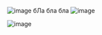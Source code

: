 ![image](https://github.com/user-attachments/assets/225a29a3-efc5-4a4b-8f7f-6b68caf66ff7)
бЛа бла бла 
![image](https://github.com/user-attachments/assets/262f99fd-e4b3-47c6-bf45-95c5079d636d)


![image](https://github.com/user-attachments/assets/e9d7a6fd-99f9-49bf-83f0-fd4b16fdb250)

